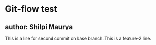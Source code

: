 # Git-flow test
## author: Shilpi Maurya
This is a line for second commit on base branch.
This is a feature-2 line.